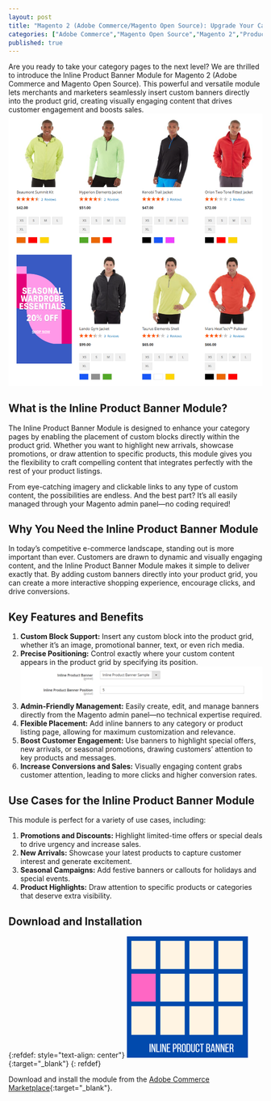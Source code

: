```yaml
---
layout: post
title: "Magento 2 (Adobe Commerce/Magento Open Source): Upgrade Your Category Pages with the Inline Product Banner"
categories: ["Adobe Commerce","Magento Open Source","Magento 2","Product Listing"]
published: true
---
```

Are you ready to take your category pages to the next level?  We are thrilled to introduce the Inline Product Banner Module for Magento 2 (Adobe Commerce and Magento Open Source). This powerful and versatile module lets merchants and marketers seamlessly insert custom banners directly into the product grid, creating visually engaging content that drives customer engagement and boosts sales.
![alt text](/images/inline-product-banner/screenshot.png)

## What is the Inline Product Banner Module?

The Inline Product Banner Module is designed to enhance your category pages by enabling the placement of custom blocks directly within the product grid. Whether you want to highlight new arrivals, showcase promotions, or draw attention to specific products, this module gives you the flexibility to craft compelling content that integrates perfectly with the rest of your product listings.

From eye-catching imagery and clickable links to any type of custom content, the possibilities are endless. And the best part? It’s all easily managed through your Magento admin panel—no coding required!

## Why You Need the Inline Product Banner Module

In today’s competitive e-commerce landscape, standing out is more important than ever. Customers are drawn to dynamic and visually engaging content, and the Inline Product Banner Module makes it simple to deliver exactly that. By adding custom banners directly into your product grid, you can create a more interactive shopping experience, encourage clicks, and drive conversions.

## Key Features and Benefits

1. **Custom Block Support:** Insert any custom block into the product grid, whether it’s an image, promotional banner, text, or even rich media.
2. **Precise Positioning:** Control exactly where your custom content appears in the product grid by specifying its position.
![alt text](/images/inline-product-banner/screenshot_admin.png)
3. **Admin-Friendly Management:** Easily create, edit, and manage banners directly from the Magento admin panel—no technical expertise required.
4. **Flexible Placement:** Add inline banners to any category or product listing page, allowing for maximum customization and relevance.
5. **Boost Customer Engagement:** Use banners to highlight special offers, new arrivals, or seasonal promotions, drawing customers’ attention to key products and messages.
6. **Increase Conversions and Sales:** Visually engaging content grabs customer attention, leading to more clicks and higher conversion rates.

## Use Cases for the Inline Product Banner Module

This module is perfect for a variety of use cases, including:
1. **Promotions and Discounts:** Highlight limited-time offers or special deals to drive urgency and increase sales.
2. **New Arrivals:** Showcase your latest products to capture customer interest and generate excitement.
3. **Seasonal Campaigns:** Add festive banners or callouts for holidays and special events.
4. **Product Highlights:** Draw attention to specific products or categories that deserve extra visibility.

## Download and Installation
{:refdef: style="text-align: center"}
[![RTCommerce Inline Product Banner](/images/inline-product-banner/icon_240.png)](https://commercemarketplace.adobe.com/rtcommerce-inline-product-banner.html){:target="_blank"}
{: refdef}

Download and install the module from the [Adobe Commerce Marketplace](https://commercemarketplace.adobe.com/rtcommerce-inline-product-banner.html){:target="_blank"}.